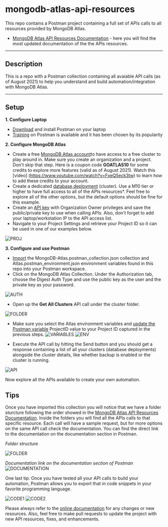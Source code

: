 # mongodb-atlas-api-resources
This repo contains a Postman project containing a full set of APIs calls to all resources provided by MongoDB Atlas.


* [MongoDB Atlas API Resources Documentation](https://docs.atlas.mongodb.com/reference/api-resources/) - here you will find the most updated documentation of the the APIs resources.

---
## Description

This is a repo with a Postman collection containing all avaiable API calls (as of August 2021) to help you understand and build automation/integration with MongoDB Atlas.

---
## Setup
__1. Configure Laptop__
* [Download](https://www.postman.com/downloads/) and install Postman on your laptop
* [Training](https://learning.postman.com/) on Postman is available and it has been chosen by its popularity

 

__2. Configure MongoDB Atlas__

* Create a free [MongoDB Atlas account](https://account.mongodb.com/account/register)to have access to a free cluster to play around in. Make sure you create an organization and a project. Don't skip that step. Here is a coupon code **GOATLAS10** for some credits to explore more features (valid as of August 2021). Watch this [video] (https://www.youtube.com/watch?v=FxeQ5eck3tw) to learn how to add these credits to your account.
* Create a dedicated [database deployment](https://docs.atlas.mongodb.com/create-database-deployment/#create-a-new-database-deployment) (cluster). Use a M10 tier or higher to have full access to all of the APIs resources*. Feel free to explore all of the other options, but the default options should be fine for this example.
* Create an [API key](https://docs.atlas.mongodb.com/configure-api-access/) with Organization Owner privileges and save the public/private key to use when calling APIs. Also, don't forget to add your laptop/workstation IP to the API access list. 
* Navigate to your Project Settings and retrieve your Project ID so it can be used in one of our examples below. 

![PROJ](img/2.1-ProjectID.png "PROJ")


__3. Configure and use Postman__
* [Import](https://learning.postman.com/docs/getting-started/importing-and-exporting-data/#importing-data-into-postman) the MongoDB-Atlas.postman_collection.json collection and Atlas.postman_environment.json environment variables found in this repo into your Postman workspace.
* Click on the MongoDB Atlas Collection. Under the Authorization tab, choose the Digest Auth Type and use the public key as the user and the private key as your password.

![AUTH](img/3-Authentication.png "AUTH")

* Open up the **Get All Clusters** API call under the cluster folder.

![FOLDER](img/4-folder-structure.png "FOLDER")

* Make sure you select the Atlas environment variables and [update the Postman variable](https://learning.postman.com/docs/sending-requests/variables/) ProjectID value to your Project ID captured in the previous steps.
![VARIABLES](img/5-variables.png "VARIABLES")
![ENV](img/6-environment-variables.png "ENV")

* Execute the API call by hitting the Send button and you should get a response containing a list of all your clusters (database deployments) alongside the cluster details, like whether backup is enabled or the cluster is running. 

![API](img/7-api-call-list--clusters "API")

Now explore all the APIs available to create your own automation. 


## Tips

Once you have imported this collection you will notice that we have a folder sturcture following the order showed in the [MongoDB Atlas API Resources Documentation](https://docs.atlas.mongodb.com/reference/api-resources/). Inside the folders you will find all the APIs calls to that specific resource.  Each call will have a sample request, but for more options on the same API call check the documentation. You can find the direct link to the documentation on the documentation section in Postman.


*Folder structure* 

![FOLDER](img/1-folder-structure.png "FOLDER")


*Documentation link on the documentation section of Postman*
![DOCUMENTATION](img/2-documentation.png "DOCUMENTATION")



One last tip: Once you have tested all your API calls to build your automation, Postman allows you to export that in code snippets in your favorite programming language.


![CODE1](img/8-code-snippet-1.png "CODE1")
![CODE2](img/9-code-snippet-python.png "CODE2")


Please always refer to the [online documentation](https://docs.atlas.mongodb.com/reference/api-resources/) for any changes or new resources. Also, feel free to make pull requests to update the project with new API resources, fixes, and enhancements. 

